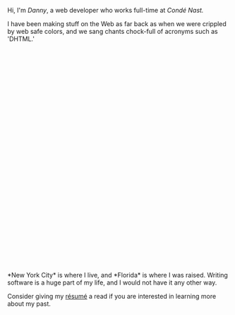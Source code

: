 Hi, I'm *Danny*, a web developer who works full-time at *Condé Nast.*

I have been making stuff on the Web as far back as when we were crippled by web safe colors, and we sang chants chock-full of acronyms such as 'DHTML.'

<div class="right treat-container">
<svg id="treat" width="100%" height="100%" viewBox="0 0 286 286" ></svg>
</div>*New York City* is where I live, and *Florida* is where I was raised. Writing software is a huge part of my life, and I would not have it any other way.

Consider giving my [résumé](/resume/) a read if you are interested in learning more about my past.


<script src="scripts/main.js"></script>
